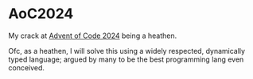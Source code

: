 # AoC2024

My crack at [Advent of Code 2024](https://adventofcode.com/2024/) being a heathen.

Ofc, as a heathen, I will solve this using a widely respected, dynamically typed language; argued by many to be the best programming lang even conceived.
